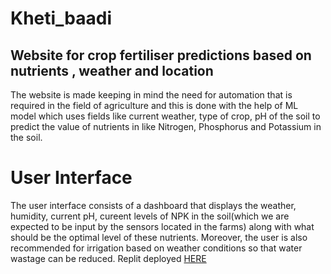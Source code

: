 # Kheti_baadi
## Website for crop fertiliser predictions based on nutrients , weather and location
The website is made keeping in mind the need for automation that is required in the field of agriculture and this is done with the help of ML model which
uses fields like current weather, type of crop, pH of the soil to predict the value of nutrients in like Nitrogen, Phosphorus and Potassium in the soil.
# User Interface
The user interface consists of a dashboard that displays the weather, humidity, current pH, cureent levels of NPK in the soil(which we are expected to be input by the sensors located in the farms) along with what should be the optimal level of these nutrients. Moreover, the user is also recommended for irrigation based on weather conditions so that water wastage can be reduced.
Replit deployed [HERE](https://kheti-baadi.adityaagg7.repl.co/)
